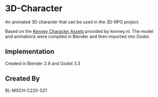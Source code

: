 # 3D-Character

An animated 3D character that can be used in the 3D-RPG project.

Based on the [Kenney Character Assets](https://kenney.itch.io/kenney-character-assets) provided by kenney.nl. The model and animations were compiled in Blender and then imported into Godot.

## Implementation
Created in Blender 2.9 and Godot 3.3

## Created By
BL-MSCH-C220-S21
